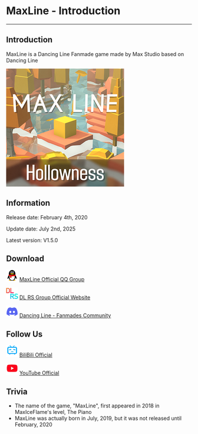 # MaxLine - Introduction
*****
## Introduction
MaxLine is a Dancing Line Fanmade game made by Max Studio based on Dancing Line

![icon](img/game1.png)

## Information
Release date: February 4th, 2020

Update date: July 2nd, 2025

Latest version: V1.5.0

## Download
![qq](img/qq.png)
[MaxLine Official QQ Group](https://qm.qq.com/q/DbKb0gpGN2 "QQ")

![discord](img/dlrs.png)
[DL RS Group Official Website](https://chinadlrs.com/app/?id=6 "DL RS Group Official Website")

![discord](img/discord.png)
[Dancing Line - Fanmades Community](https://discord.gg/qrPeHegG2k "Discord")

## Follow Us
![bili](img/bilibili.png)
[BiliBili Official](https://space.bilibili.com/373099696 "BiliBili")

![youtube](img/youtube.png)
[YouTube Official](https://www.youtube.com/@MaxStudioOfficial "YouTube")

## Trivia
* The name of the game, "MaxLine", first appeared in 2018 in MaxIceFlame's level, The Piano
* MaxLine was actually born in July, 2019, but it was not released until February, 2020